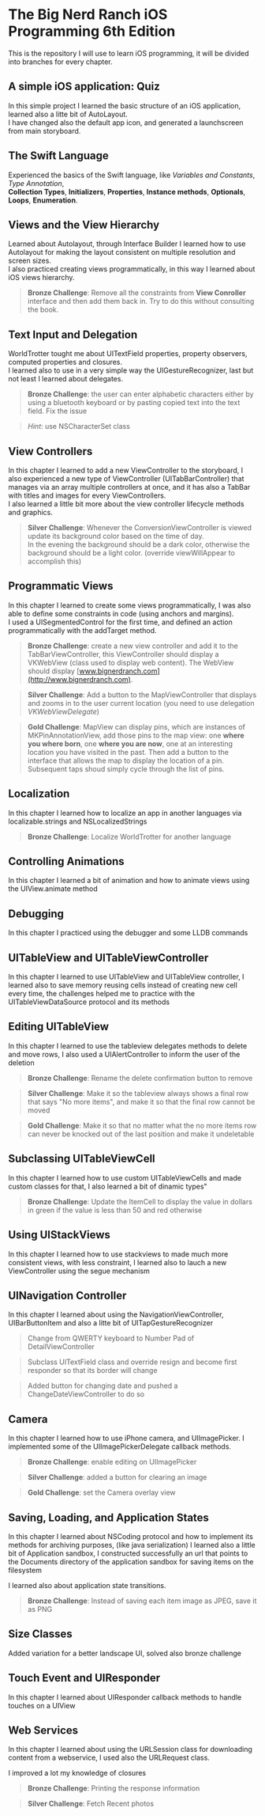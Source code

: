 # The Big Nerd Ranch iOS Programming 6th Edition

This is the repository I will use to learn iOS programming, it will be divided into branches for every chapter.

## A simple iOS application: Quiz

In this simple project I learned the basic structure of an iOS application, learned also a litte bit of AutoLayout.  
I have changed also the default app icon, and generated a launchscreen from main storyboard.

## The Swift Language

Experienced the basics of the Swift language, like *Variables and Constants*, *Type Annotation*,  
**Collection Types**, **Initializers**, **Properties**, **Instance methods**, **Optionals**, **Loops**, **Enumeration**. 

## Views and the View Hierarchy

Learned about Autolayout, through Interface Builder I learned how to use Autolayout for making the layout consistent on multiple resolution and screen sizes.  
I also practiced creating views programmatically, in this way I learned about iOS views hierarchy.

> **Bronze Challenge**: Remove all the constraints from **View Conroller** interface and then add them back in. Try to do this without consulting the book.

## Text Input and Delegation

WorldTrotter tought me about UITextField properties, property observers, computed properties and closures.  
I learned also to use in a very simple way the UIGestureRecognizer, last but not least I learned about delegates.  

> **Bronze Challenge**: the user can enter alphabetic characters either by using a bluetooth keyboard or by pasting copied text into the text field. Fix the issue

> *Hint*: use NSCharacterSet class

## View Controllers

In this chapter I learned to add a new ViewController to the storyboard, I also experienced a new type of ViewController (UITabBarController) that manages via an array multiple controllers at once, and it has also a TabBar with titles and images for every ViewControllers.  
I also learned a little bit more about the view controller lifecycle methods and graphics.

> **Silver Challenge**: Whenever the ConversionViewController is viewed update its background color based on the time of day.  
In the evening the background should be a dark color, otherwise the background should be a light color.  (override viewWillAppear to accomplish this)

## Programmatic Views

In this chapter I learned to create some views programmatically, I was also able to define some constraints in code (using anchors and margins).  
I used a UISegmentedControl for the first time, and defined an action programmatically with the addTarget method.

> **Bronze Challenge**: create a new view controller and add it to the TabBarViewController, this ViewController should display a VKWebView (class used to display web content). The WebView should display [www.bignerdranch.com](http://www.bignerdranch.com).

> **Silver Challenge**: Add a button to the MapViewController that displays and zooms in to the user current location (you need to use delegation *VKWebViewDelegate*)

> **Gold Challenge**: MapView can display pins, which are instances of MKPinAnnotationView, add those pins to the map view: one **where you where born**, one **where you are now**, one at an interesting location you have visited in the past. Then add a button to the interface that allows the map to display the location of a pin. Subsequent taps shoud simply cycle through the list of pins. 

## Localization

In this chapter I learned how to localize an app in another languages via localizable.strings and NSLocalizedStrings

> **Bronze Challenge**: Localize WorldTrotter for another language

## Controlling Animations

In this chapter I learned a bit of animation and how to animate views using the UIView.animate method

## Debugging

In this chapter I practiced using the debugger and some LLDB commands

## UITableView and UITableViewController

In this chapter I learned to use UITableView and UITableView controller, I learned also to save memory reusing cells instead of creating new cell every time,
the challenges helped me to practice with the UITableViewDataSource protocol and its methods

## Editing UITableView

In this chapter I learned to use the tableview delegates methods to delete and move rows, I also used a UIAlertController to inform the user of the deletion

> **Bronze Challenge**: Rename the delete confirmation button to remove

> **Silver Challenge**: Make it so the tableview always shows a final row that says "No more items", and make it so that the final row cannot be moved

> **Gold Challenge**: Make it so that no matter what the no more items row can never be knocked out of the last position and make it undeletable

## Subclassing UITableViewCell

In this chapter I learned how to use custom UITableViewCells and made custom classes for that, I also learned a bit of dinamic types"

> **Bronze Challenge**: Update the ItemCell to display the value in dollars in green if the value is less than 50 and red otherwise

## Using UIStackViews

In this chapter I learned how to use stackviews to made much more consistent views, with less constraint, I learned also to lauch a new ViewController using the segue mechanism

## UINavigation Controller

In this chapter I learned about using the NavigationViewController, UIBarButtonItem and also a litte bit of UITapGestureRecognizer

> Change from QWERTY keyboard to Number Pad of DetailViewController

> Subclass UITextField class and override resign and become first responder so that its border will change

> Added button for changing date and pushed a ChangeDateViewController to do so

## Camera

In this chapter I learned how to use iPhone camera, and UIImagePicker. I implemented some of the UIImagePickerDelegate callback methods.

> **Bronze Challenge**: enable editing on UIImagePicker

> **Silver Challenge**: added a button for clearing an image

> **Gold Challenge**: set the Camera overlay view

## Saving, Loading, and Application States

In this chapter I learned about NSCoding protocol and how to implement its methods for archiving purposes, (like java serialization)
I learned also a little bit of Application sandbox, I constructed successfully an url that points to the Documents directory of the application sandbox for saving items on the filesystem

I learned also about application state transitions.

> **Bronze Challenge**: Instead of saving each item image as JPEG, save it as PNG

## Size Classes

Added variation for a better landscape UI, solved also bronze challenge

## Touch Event and UIResponder

In this chapter I learned about UIResponder callback methods to handle touches on a UIView

## Web Services

In this chapter I learned about using the URLSession class for downloading content from a webservice, I used also the URLRequest class.

I improved a lot my knowledge of closures

> **Bronze Challenge**: Printing the response information

> **Silver Challenge**: Fetch Recent photos
 
